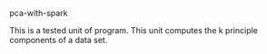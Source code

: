 pca-with-spark

This is a tested unit of program. This unit computes the k principle 
components of a data set.  
